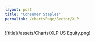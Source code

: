```yaml
---
layout: post
title: "Consumer Staples"
permalink: /chartsPage/Sector/XLP
---
```


![title](/assets/Charts/XLP US Equity.png)

